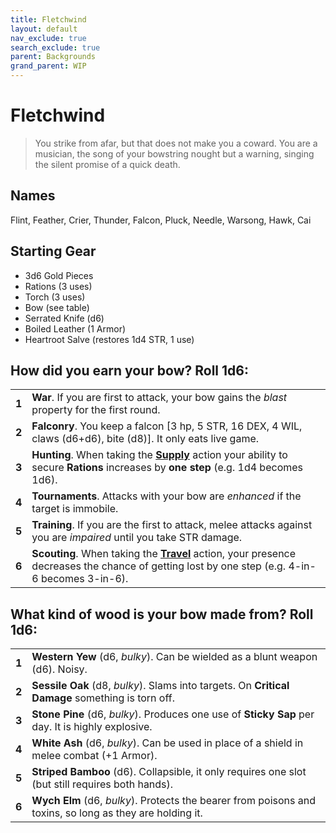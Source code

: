 ```yaml
---
title: Fletchwind
layout: default
nav_exclude: true
search_exclude: true
parent: Backgrounds
grand_parent: WIP
---
```


# Fletchwind

> You strike from afar, but that does not make you a coward. You are a musician, the song of your bowstring nought but a warning, singing the silent promise of a quick death. 

## Names
Flint, Feather, Crier, Thunder, Falcon, Pluck, Needle, Warsong, Hawk, Cai

## Starting Gear

- 3d6 Gold Pieces
- Rations (3 uses)
- Torch (3 uses) 
- Bow (see table)
- Serrated Knife (d6)
- Boiled Leather (1 Armor)
- Heartroot Salve (restores 1d4 STR, 1 use)

## How did you earn your bow? Roll 1d6:

|       |                                                                                                                                                                                                      |
| ----- | ---------------------------------------------------------------------------------------------------------------------------------------------------------------------------------------------------- |
| **1** | **War**. If you are first to attack, your bow gains the _blast_ property for the first round.                                                                                                        |
| **2** | **Falconry**. You keep a falcon [3 hp, 5 STR, 16 DEX, 4 WIL, claws (d6+d6), bite (d8)]. It only eats live game.                                                                                      |
| **3** | **Hunting**. When taking the [**Supply**](https://cairnrpg.com/wip/2e/wilderness-exploration/#supply) action your ability to secure **Rations** increases by **one step** (e.g. 1d4 becomes 1d6).    |
| **4** | **Tournaments**. Attacks with your bow are _enhanced_ if the target is immobile.                                                                                                                     |
| **5** | **Training**. If you are the first to attack, melee attacks against you are _impaired_ until you take STR damage.                                                                                    |
| **6** | **Scouting**. When taking the [**Travel**](https://cairnrpg.com/wip/2e/wilderness-exploration/#travel) action, your presence decreases the chance of getting lost by one step (e.g. 4-in-6 becomes 3-in-6).    |

## What kind of wood is your bow made from? Roll 1d6:

|       |                                                                                                          |
| ----- | -------------------------------------------------------------------------------------------------------- |
| **1** | **Western Yew** (d6, _bulky_). Can be wielded as a blunt weapon (d6). Noisy.                             |
| **2** | **Sessile Oak** (d8, _bulky_). Slams into targets. On **Critical Damage** something is torn off.        |
| **3** | **Stone Pine** (d6, _bulky_). Produces one use of **Sticky Sap** per day. It is highly explosive.      |
| **4** | **White Ash** (d6, _bulky_). Can be used in place of a shield in melee combat (+1 Armor).                |
| **5** | **Striped Bamboo** (d6). Collapsible, it only requires one slot (but still requires both hands).    |
| **6** | **Wych Elm** (d6, _bulky_). Protects the bearer from poisons and toxins, so long as they are holding it. |